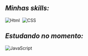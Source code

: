 ## *Minhas skills:*
![Html](https://img.shields.io/badge/-Html-0D1117?style=for-the-badge&logo=HTML5&labelColor=0D1117)&nbsp;
![CSS](https://img.shields.io/badge/-CSS-0D1117?style=for-the-badge&logo=CSS3&logoColor=1572B6&labelColor=0D1117)&nbsp;

## *Estudando no momento:* 

![JavaScript](https://img.shields.io/badge/-JavaScript-0D1117?style=for-the-badge&logo=javascript&labelColor=0D1117)&nbsp;
